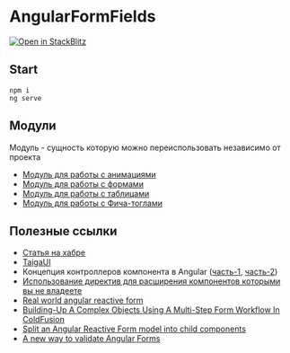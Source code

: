 # AngularFormFields

[![Open in StackBlitz](https://developer.stackblitz.com/img/open_in_stackblitz.svg)](https://stackblitz.com/github/AlexandrBukhtatyy/angular-form-fields)

## Start

```shell
npm i
ng serve
```

## Модули
Модуль - сущность которую можно переиспользовать независимо от проекта
- [Модуль для работы с анимациями](./src/app/modules/animations/README.md)
- [Модуль для работы с формами](./src/app/modules/forms/README.md)
- [Модуль для работы с таблицами](./src/app/modules/tables/README.md)
- [Модуль для работы с Фича-тоглами](./src/app/modules/feature-toggle/README.md)

## Полезные ссылки
- [Статья на хабре](https://habr.com/ru/companies/tinkoff/articles/740706)
- [TaigaUI](https://taiga-ui.dev/)
- Концепция контроллеров компонента в Angular ([часть-1](https://habr.com/ru/company/tinkoff/blog/546178/), [часть-2](https://habr.com/ru/company/tinkoff/blog/578904/))
- [Использование директив для расширения компонентов которыми вы не владеете](https://timdeschryver.dev/blog/use-angular-directives-to-extend-components-that-you-dont-own)
- [Real world angular reactive form](https://blog.grossman.io/real-world-angular-reactive-forms/)
- [Building-Up A Complex Objects Using A Multi-Step Form Workflow In ColdFusion](https://youtu.be/EI0SiXznUTo)
- [Split an Angular Reactive Form model into child components](https://youtu.be/2DOkiQFB5ic)
- [A new way to validate Angular Forms](https://timdeschryver.dev/blog/a-new-way-to-validate-angular-forms)
